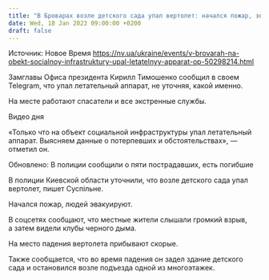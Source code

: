 ```yaml
---
title: "В Броварах возле детского сада упал вертолет: начался пожар, эвакуируют людей"
date: Wed, 18 Jan 2023 09:00:00 +0200
draft: false
---
```

Источник: Новое Время https://nv.ua/ukraine/events/v-brovarah-na-obekt-socialnoy-infrastruktury-upal-letatelnyy-apparat-op-50298214.html


 Замглавы Офиса президента Кирилл Тимошенко сообщил в своем Telegram, что упал летательный аппарат, не уточняя, какой именно.

На месте работают спасатели и все экстренные службы.

  Видео дня   

«Только что на объект социальной инфраструктуры упал летательный аппарат. Выясняем данные о потерпевших и обстоятельствах», — отметил он.

Обновлено: В полиции сообщили о пяти пострадавших, есть погибшие

В полиции Киевской области уточнили, что возле детского сада упал вертолет, пишет Суспільне.

Начался пожар, людей эвакуируют.

В соцсетях сообщают, что местные жители слышали громкий взрыв, а затем видели клубы черного дыма.

На место падения вертолета прибывают скорые.

Также сообщается, что во время падения он задел здание детского сада и остановился возле подъезда одной из многоэтажек.
